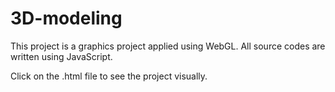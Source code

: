 # 3D-modeling
This project is a graphics project applied using WebGL. All source codes are written using JavaScript. 


Click on the .html file to see the project visually. 
